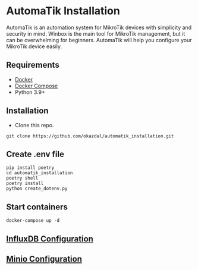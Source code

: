 # AutomaTik Installation

AutomaTik is an automation system for MikroTik devices with simplicity and security in mind. Winbox is the main tool for MikroTik management, but it can be overwhelming for beginners. AutomaTik will help you configure your MikroTik device easily.


## Requirements
 - [Docker](https://docs.docker.com/get-docker/)
 - [Docker Compose](https://docs.docker.com/compose/)
 - Python 3.9+


## Installation
- Clone this repo. 

```
git clone https://github.com/okazdal/automatik_installation.git
```

## Create .env file
```
pip install poetry
cd automatik_installation
poetry shell
poetry install
python create_dotenv.py
```

## Start containers
```
docker-compose up -d
```

## [InfluxDB Configuration](docs/influx_config.md)


## [Minio Configuration](doc/minio_config.md)



